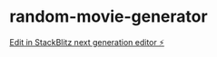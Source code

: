 # random-movie-generator

[Edit in StackBlitz next generation editor ⚡️](https://stackblitz.com/~/github.com/hamisbela/random-movie-generator)